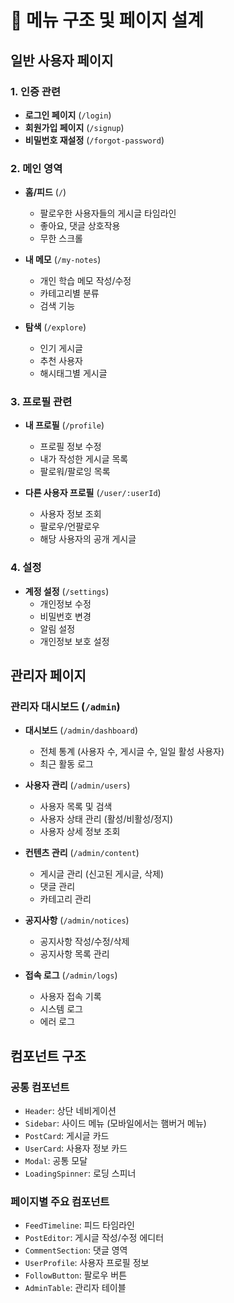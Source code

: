 # 📱 메뉴 구조 및 페이지 설계

## 일반 사용자 페이지

### 1. 인증 관련
- **로그인 페이지** (`/login`)
- **회원가입 페이지** (`/signup`)
- **비밀번호 재설정** (`/forgot-password`)

### 2. 메인 영역
- **홈/피드** (`/`)
  - 팔로우한 사용자들의 게시글 타임라인
  - 좋아요, 댓글 상호작용
  - 무한 스크롤
  
- **내 메모** (`/my-notes`)
  - 개인 학습 메모 작성/수정
  - 카테고리별 분류
  - 검색 기능
  
- **탐색** (`/explore`)
  - 인기 게시글
  - 추천 사용자
  - 해시태그별 게시글

### 3. 프로필 관련
- **내 프로필** (`/profile`)
  - 프로필 정보 수정
  - 내가 작성한 게시글 목록
  - 팔로워/팔로잉 목록
  
- **다른 사용자 프로필** (`/user/:userId`)
  - 사용자 정보 조회
  - 팔로우/언팔로우
  - 해당 사용자의 공개 게시글

### 4. 설정
- **계정 설정** (`/settings`)
  - 개인정보 수정
  - 비밀번호 변경
  - 알림 설정
  - 개인정보 보호 설정

## 관리자 페이지

### 관리자 대시보드 (`/admin`)
- **대시보드** (`/admin/dashboard`)
  - 전체 통계 (사용자 수, 게시글 수, 일일 활성 사용자)
  - 최근 활동 로그
  
- **사용자 관리** (`/admin/users`)
  - 사용자 목록 및 검색
  - 사용자 상태 관리 (활성/비활성/정지)
  - 사용자 상세 정보 조회
  
- **컨텐츠 관리** (`/admin/content`)
  - 게시글 관리 (신고된 게시글, 삭제)
  - 댓글 관리
  - 카테고리 관리
  
- **공지사항** (`/admin/notices`)
  - 공지사항 작성/수정/삭제
  - 공지사항 목록 관리
  
- **접속 로그** (`/admin/logs`)
  - 사용자 접속 기록
  - 시스템 로그
  - 에러 로그

## 컴포넌트 구조

### 공통 컴포넌트
- `Header`: 상단 네비게이션
- `Sidebar`: 사이드 메뉴 (모바일에서는 햄버거 메뉴)
- `PostCard`: 게시글 카드
- `UserCard`: 사용자 정보 카드
- `Modal`: 공통 모달
- `LoadingSpinner`: 로딩 스피너

### 페이지별 주요 컴포넌트
- `FeedTimeline`: 피드 타임라인
- `PostEditor`: 게시글 작성/수정 에디터
- `CommentSection`: 댓글 영역
- `UserProfile`: 사용자 프로필 정보
- `FollowButton`: 팔로우 버튼
- `AdminTable`: 관리자 테이블 